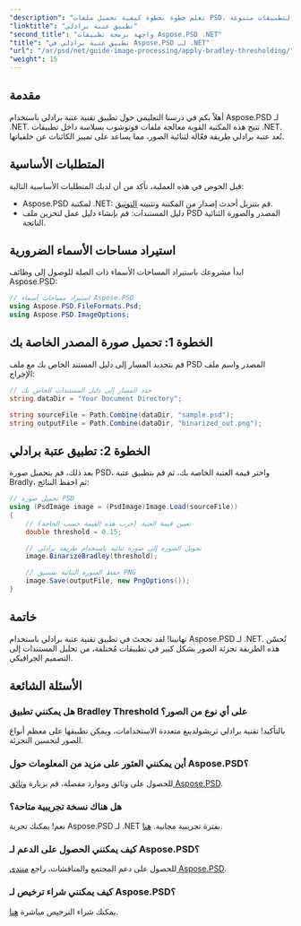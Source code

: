 ```yaml
---
"description": "تعلم خطوة بخطوة كيفية تحميل ملفات PSD، وتطبيق تقنيات تحديد العتبات، وحفظ نتائجك بتنسيقات مختلفة، مما يعزز مهام تقسيم الصور الخاصة بك لتطبيقات متنوعة."
"linktitle": "تطبيق عتبة برادلي"
"second_title": "واجهة برمجة تطبيقات Aspose.PSD .NET"
"title": "تطبيق عتبة برادلي في Aspose.PSD لـ .NET"
"url": "/ar/psd/net/guide-image-processing/apply-bradley-thresholding/"
"weight": 15
---
```


## مقدمة

أهلاً بكم في درسنا التعليمي حول تطبيق تقنية عتبة برادلي باستخدام Aspose.PSD لـ .NET. تتيح هذه المكتبة القوية معالجة ملفات فوتوشوب بسلاسة داخل تطبيقات .NET. تُعد عتبة برادلي طريقة فعّالة لثنائية الصور، مما يساعد على تمييز الكائنات عن خلفياتها.

## المتطلبات الأساسية

قبل الخوض في هذه العملية، تأكد من أن لديك المتطلبات الأساسية التالية:

- Aspose.PSD لمكتبة .NET: قم بتنزيل أحدث إصدار من المكتبة وتثبيته [التوثيق](https://reference.aspose.com/psd/net/).
- دليل المستندات: قم بإنشاء دليل عمل لتخزين ملف PSD المصدر والصورة الثنائية الناتجة.

## استيراد مساحات الأسماء الضرورية

ابدأ مشروعك باستيراد المساحات الأسماء ذات الصلة للوصول إلى وظائف Aspose.PSD:

```csharp
// استيراد مساحات أسماء Aspose.PSD
using Aspose.PSD.FileFormats.Psd;
using Aspose.PSD.ImageOptions;
```

## الخطوة 1: تحميل صورة المصدر الخاصة بك

قم بتحديد المسار إلى دليل المستند الخاص بك مع ملف PSD المصدر واسم ملف الإخراج:

```csharp
// حدد المسار إلى دليل المستندات الخاص بك
string dataDir = "Your Document Directory";

string sourceFile = Path.Combine(dataDir, "sample.psd");
string outputFile = Path.Combine(dataDir, "binarized_out.png");
```

## الخطوة 2: تطبيق عتبة برادلي

بعد ذلك، قم بتحميل صورة PSD، واختر قيمة العتبة الخاصة بك، ثم قم بتطبيق عتبة Bradly، ثم احفظ النتائج:

```csharp
// تحميل صورة PSD
using (PsdImage image = (PsdImage)Image.Load(sourceFile))
{
    // تعيين قيمة العتبة (جرب هذه القيمة حسب الحاجة)
    double threshold = 0.15;

    // تحويل الصورة إلى صورة ثنائية باستخدام طريقة برادلي
    image.BinarizeBradley(threshold);

    // حفظ الصورة الثنائية بتنسيق PNG
    image.Save(outputFile, new PngOptions());
}
```

## خاتمة

تهانينا! لقد نجحتَ في تطبيق تقنية عتبة برادلي باستخدام Aspose.PSD لـ .NET. تُحسّن هذه الطريقة تجزئة الصور بشكل كبير في تطبيقات مُختلفة، من تحليل المستندات إلى التصميم الجرافيكي.

## الأسئلة الشائعة

### هل يمكنني تطبيق Bradley Threshold على أي نوع من الصور؟

بالتأكيد! تقنية برادلي ثريشولدينغ متعددة الاستخدامات، ويمكن تطبيقها على معظم أنواع الصور لتحسين التجزئة.

### أين يمكنني العثور على مزيد من المعلومات حول Aspose.PSD؟

للحصول على وثائق وموارد مفصلة، قم بزيارة [وثائق Aspose.PSD](https://reference.aspose.com/psd/net/).

### هل هناك نسخة تجريبية متاحة؟

نعم! يمكنك تجربة Aspose.PSD لـ .NET بفترة تجريبية مجانية. [هنا](https://releases.aspose.com/).

### كيف يمكنني الحصول على الدعم لـ Aspose.PSD؟

للحصول على دعم المجتمع والمناقشات، راجع [منتدى Aspose.PSD](https://forum.aspose.com/c/psd/34).

### كيف يمكنني شراء ترخيص لـ Aspose.PSD؟

يمكنك شراء الترخيص مباشرة [هنا](https://purchase.conholdate.com/buy).